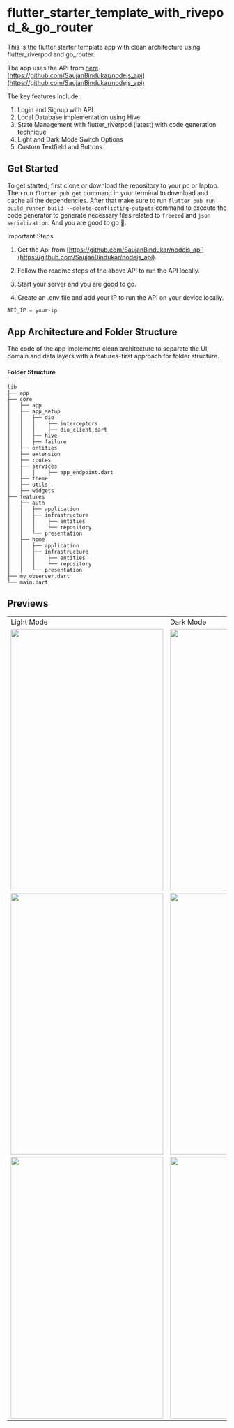 # flutter_starter_template_with_rivepod_&_go_router

This is the flutter starter template app with clean architecture using flutter_riverpod and go_router.

The app uses the API from [here](https://github.com/SaujanBindukar/nodejs_api).
[https://github.com/SaujanBindukar/nodejs_api](https://github.com/SaujanBindukar/nodejs_api)

The key features include:
  1. Login and Signup with API
  2. Local Database implementation using Hive
  3. State Management with flutter_riverpod (latest) with code generation technique
  4. Light and Dark Mode Switch Options
  5. Custom Textfield and Buttons


## Get Started

To get started, first clone or download the repository to your pc or laptop. Then run `flutter pub get` command in your terminal to download and cache all the dependencies. After that make sure to run `flutter pub run build_runner build --delete-conflicting-outputs` command to execute the code generator to generate necessary files related to `freezed` and `json serialization`. And you are good to go 🚀.

Important Steps:
1. Get the Api from [https://github.com/SaujanBindukar/nodejs_api](https://github.com/SaujanBindukar/nodejs_api).
2. Follow the readme steps of the above API to run the API locally.
3. Start your server and you are good to go.

4. Create an .env file and add your IP to run the API on your device locally.

```dart
API_IP = your-ip
```

   


## App Architecture and Folder Structure

The code of the app implements clean architecture to separate the UI, domain and data layers with a features-first approach for folder structure.

#### Folder Structure

```
lib
├── app
├── core
│   ├── app
│   ├── app_setup
│   │   ├── dio
│   │   │    ├── interceptors
│   │   │    ├── dio_client.dart
│   │   ├── hive
│   │   ├── failure
│   ├── entities
│   ├── extension
│   ├── routes
│   ├── services
│   │   │    ├── app_endpoint.dart
│   ├── theme
│   ├── utils
│   ├── widgets
├── features
│   ├── auth
│   │   ├── application
│   │   ├── infrastructure
│   │   │    ├── entities
│   │   │    └── repository
│   │   └── presentation
│   ├── home
│   │   ├── application
│   │   ├── infrastructure
│   │   │    ├── entities
│   │   │    └── repository
│   │   └── presentation
├── my_observer.dart
└── main.dart
```

## Previews

<table>
  <tr>
    <td>Light Mode</td>
     <td>Dark Mode</td>
</tr>
<tr>
    <td><img style="display: inline-block " src="https://github.com/SaujanBindukar/flutter_starter_template/assets/34705432/dddf9308-62ba-411a-9382-e0a5aaeedc06.png" height="600" width="350"
/>
    </td>
    <td><img style="display: inline-block" src="https://github.com/SaujanBindukar/flutter_starter_template/assets/34705432/8824ec37-e76d-40c5-b103-dc04acc1c01a.png" height="600" width="350"
          />
    </td>
    </tr>
    <tr>
    <td><img style="display: inline-block" src ="https://github.com/SaujanBindukar/flutter_starter_template/assets/34705432/d868a616-804a-4383-9d97-62bdf40228ab.png" height="600" width="350"
          />
    </td>
    <td><img style="display: inline-block" src ="https://github.com/SaujanBindukar/flutter_starter_template/assets/34705432/ab760e94-e13c-4a2d-b0b0-3e8cadf1b891.png" height="600" width="350"
          />
    </td>
  </tr>
  <tr>
</td>
    <td><img style="display: inline-block" src ="https://github.com/SaujanBindukar/flutter_starter_template/assets/34705432/085abe04-3a9f-4c12-8f4c-db084faad9ac.png" height="600" width="350" />
    <td><img style="display: inline-block" src="https://github.com/SaujanBindukar/flutter_starter_template/assets/34705432/b7082d15-11c0-4e3c-b43b-df504100c880.png" height="600" width="350" />
</td>
</tr>
</table>




